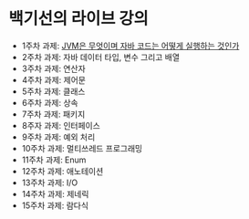 # 백기선의 라이브 강의

+ 1주차 과제: [JVM은 무엇이며 자바 코드는 어떻게 실행하는 것인가](https://github.com/choieunsong/TIL/blob/master/Java/JVM%EC%9D%80%20%EB%AC%B4%EC%97%87%EC%9D%B4%EB%A9%B0%20%EC%9E%90%EB%B0%94%20%EC%BD%94%EB%93%9C%EB%8A%94%20%EC%96%B4%EB%96%BB%EA%B2%8C%20%EC%8B%A4%ED%96%89%ED%95%98%EB%8A%94%20%EA%B2%83%EC%9D%B8%EA%B0%80.md)
+ 2주차 과제: 자바 데이터 타입, 변수 그리고 배열
+ 3주차 과제: 연산자
+ 4주차 과제: 제어문
+ 5주차 과제: 클래스
+ 6주차 과제: 상속
+ 7주차 과제: 패키지
+ 8주자 과제: 인터페이스
+ 9주차 과제: 예외 처리
+ 10주차 과제: 멀티쓰레드 프로그래밍
+ 11주차 과제: Enum
+ 12주차 과제: 애노테이션
+ 13주차 과제: I/O
+ 14주차 과제: 제네릭
+ 15주차 과제: 람다식